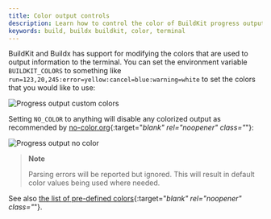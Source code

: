 ```yaml
---
title: Color output controls
description: Learn how to control the color of BuildKit progress output.
keywords: build, buildx buildkit, color, terminal
---
```


BuildKit and Buildx has support for modifying the colors that are used to output
information to the terminal. You can set the environment variable
`BUILDKIT_COLORS` to something like `run=123,20,245:error=yellow:cancel=blue:warning=white`
to set the colors that you would like to use:

![Progress output custom colors](../images/buildkit-progress-colors.png)

Setting `NO_COLOR` to anything will disable any colorized output as recommended
by [no-color.org](https://no-color.org/){:target="_blank" rel="noopener" class="_"}:

![Progress output no color](../images/buildkit-progress-nocolor.png)

> **Note**
>
> Parsing errors will be reported but ignored. This will result in default
> color values being used where needed.

See also [the list of pre-defined colors](https://github.com/moby/buildkit/blob/master/util/progress/progressui/colors.go){:target="_blank" rel="noopener" class="_"}.
